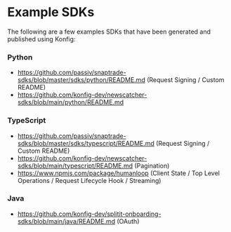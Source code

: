# Example SDKs

The following are a few examples SDKs that have been generated and published using Konfig:

### Python

- https://github.com/passiv/snaptrade-sdks/blob/master/sdks/python/README.md (Request Signing / Custom README)
- https://github.com/konfig-dev/newscatcher-sdks/blob/main/python/README.md

### TypeScript

- https://github.com/passiv/snaptrade-sdks/blob/master/sdks/typescript/README.md (Request Signing / Custom README)
- https://github.com/konfig-dev/newscatcher-sdks/blob/main/typescript/README.md (Pagination)
- https://www.npmjs.com/package/humanloop (Client State / Top Level Operations / Request Lifecycle Hook / Streaming)

### Java

- https://github.com/konfig-dev/splitit-onboarding-sdks/blob/main/java/README.md (OAuth)
